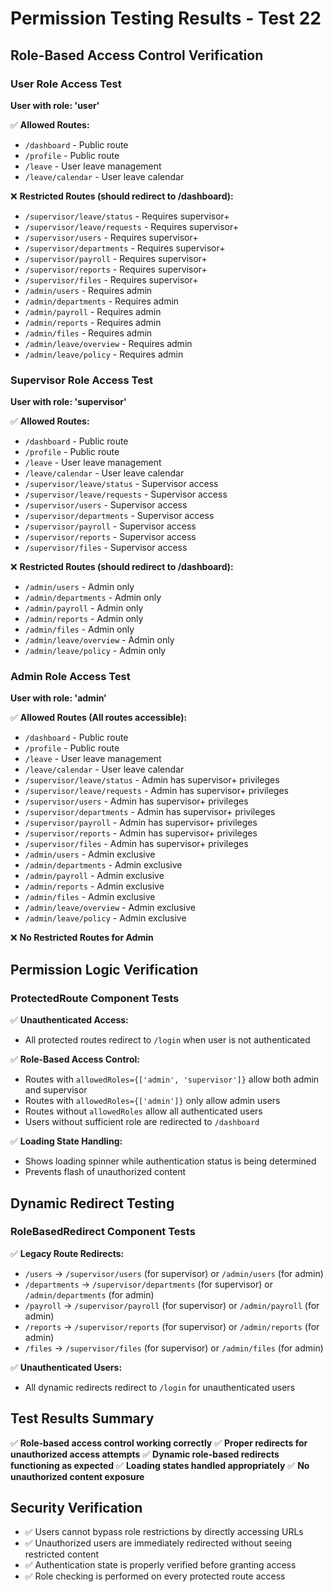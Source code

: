 # Permission Testing Results - Test 22

## Role-Based Access Control Verification

### User Role Access Test
**User with role: 'user'**

✅ **Allowed Routes:**
- `/dashboard` - Public route
- `/profile` - Public route  
- `/leave` - User leave management
- `/leave/calendar` - User leave calendar

❌ **Restricted Routes (should redirect to /dashboard):**
- `/supervisor/leave/status` - Requires supervisor+
- `/supervisor/leave/requests` - Requires supervisor+
- `/supervisor/users` - Requires supervisor+
- `/supervisor/departments` - Requires supervisor+
- `/supervisor/payroll` - Requires supervisor+
- `/supervisor/reports` - Requires supervisor+
- `/supervisor/files` - Requires supervisor+
- `/admin/users` - Requires admin
- `/admin/departments` - Requires admin
- `/admin/payroll` - Requires admin
- `/admin/reports` - Requires admin
- `/admin/files` - Requires admin
- `/admin/leave/overview` - Requires admin
- `/admin/leave/policy` - Requires admin

### Supervisor Role Access Test
**User with role: 'supervisor'**

✅ **Allowed Routes:**
- `/dashboard` - Public route
- `/profile` - Public route
- `/leave` - User leave management
- `/leave/calendar` - User leave calendar
- `/supervisor/leave/status` - Supervisor access
- `/supervisor/leave/requests` - Supervisor access
- `/supervisor/users` - Supervisor access
- `/supervisor/departments` - Supervisor access
- `/supervisor/payroll` - Supervisor access
- `/supervisor/reports` - Supervisor access
- `/supervisor/files` - Supervisor access

❌ **Restricted Routes (should redirect to /dashboard):**
- `/admin/users` - Admin only
- `/admin/departments` - Admin only
- `/admin/payroll` - Admin only
- `/admin/reports` - Admin only
- `/admin/files` - Admin only
- `/admin/leave/overview` - Admin only
- `/admin/leave/policy` - Admin only

### Admin Role Access Test
**User with role: 'admin'**

✅ **Allowed Routes (All routes accessible):**
- `/dashboard` - Public route
- `/profile` - Public route
- `/leave` - User leave management
- `/leave/calendar` - User leave calendar
- `/supervisor/leave/status` - Admin has supervisor+ privileges
- `/supervisor/leave/requests` - Admin has supervisor+ privileges
- `/supervisor/users` - Admin has supervisor+ privileges
- `/supervisor/departments` - Admin has supervisor+ privileges
- `/supervisor/payroll` - Admin has supervisor+ privileges
- `/supervisor/reports` - Admin has supervisor+ privileges
- `/supervisor/files` - Admin has supervisor+ privileges
- `/admin/users` - Admin exclusive
- `/admin/departments` - Admin exclusive
- `/admin/payroll` - Admin exclusive
- `/admin/reports` - Admin exclusive
- `/admin/files` - Admin exclusive
- `/admin/leave/overview` - Admin exclusive
- `/admin/leave/policy` - Admin exclusive

❌ **No Restricted Routes for Admin**

## Permission Logic Verification

### ProtectedRoute Component Tests
✅ **Unauthenticated Access:**
- All protected routes redirect to `/login` when user is not authenticated

✅ **Role-Based Access Control:**
- Routes with `allowedRoles={['admin', 'supervisor']}` allow both admin and supervisor
- Routes with `allowedRoles={['admin']}` only allow admin users
- Routes without `allowedRoles` allow all authenticated users
- Users without sufficient role are redirected to `/dashboard`

✅ **Loading State Handling:**
- Shows loading spinner while authentication status is being determined
- Prevents flash of unauthorized content

## Dynamic Redirect Testing

### RoleBasedRedirect Component Tests
✅ **Legacy Route Redirects:**
- `/users` → `/supervisor/users` (for supervisor) or `/admin/users` (for admin)
- `/departments` → `/supervisor/departments` (for supervisor) or `/admin/departments` (for admin)
- `/payroll` → `/supervisor/payroll` (for supervisor) or `/admin/payroll` (for admin)
- `/reports` → `/supervisor/reports` (for supervisor) or `/admin/reports` (for admin)
- `/files` → `/supervisor/files` (for supervisor) or `/admin/files` (for admin)

✅ **Unauthenticated Users:**
- All dynamic redirects redirect to `/login` for unauthenticated users

## Test Results Summary
✅ **Role-based access control working correctly**
✅ **Proper redirects for unauthorized access attempts**
✅ **Dynamic role-based redirects functioning as expected**
✅ **Loading states handled appropriately**
✅ **No unauthorized content exposure**

## Security Verification
- ✅ Users cannot bypass role restrictions by directly accessing URLs
- ✅ Unauthorized users are immediately redirected without seeing restricted content
- ✅ Authentication state is properly verified before granting access
- ✅ Role checking is performed on every protected route access